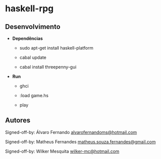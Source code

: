 # haskell-rpg

## Desenvolvimento

* **Dependências**

  * sudo apt-get install haskell-platform
  
  * cabal update

  * cabal install threepenny-gui

* **Run**

  * ghci
  
  * :load game.hs
  
  * play

## Autores

Signed-off-by: Álvaro Fernando <alvarofernandoms@hotmail.com>

Signed-off-by: Matheus Fernandes <matheus.souza.fernandes@gmail.com>

Signed-off-by: Wilker Mesquita <wilker-mc@hotmail.com>
